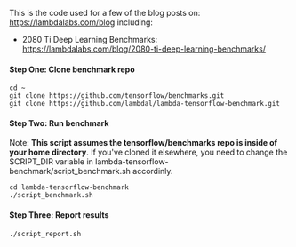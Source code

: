 
This is the code used for a few of the blog posts on: https://lambdalabs.com/blog including:

- 2080 Ti Deep Learning Benchmarks: https://lambdalabs.com/blog/2080-ti-deep-learning-benchmarks/

<!-- #### Step One: Download mini imagenet data (1.5 GB)


```
(mkdir ~/data;
curl https://s3-us-west-2.amazonaws.com/lambdalabs-files/imagenet_mini.tar.gz | tar xvz -C ~/data)
``` -->

#### Step One: Clone benchmark repo


```
cd ~
git clone https://github.com/tensorflow/benchmarks.git
git clone https://github.com/lambdal/lambda-tensorflow-benchmark.git
```

#### Step Two: Run benchmark


Note: __This script assumes the tensorflow/benchmarks repo is inside of your home directory__. If you've cloned it elsewhere, you need to change the SCRIPT_DIR variable in lambda-tensorflow-benchmark/script_benchmark.sh accordinly.

```
cd lambda-tensorflow-benchmark
./script_benchmark.sh
```

#### Step Three: Report results


```
./script_report.sh
```
